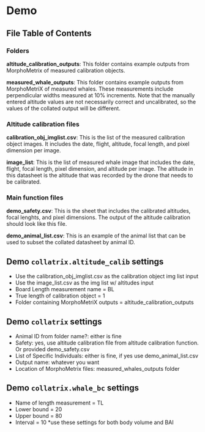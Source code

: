 # Demo

## File Table of Contents

### **Folders**

**altitude_calibration_outputs**: This folder contains example outputs from MorphoMetrix of measured calibration objects.

**measured_whale_outputs**: This folder contains example outputs from MorphoMetriX of measured whales. These measurements include perpendicular widths measured at 10% increments. Note that the manually entered altitude values are not necessarily correct and uncalibrated, so the values of the collated output will be different.

### **Altitude calibration files**
**calibration_obj_imglist.csv**: This is the list of the measured calibration object images. It includes the date, flight, altitude, focal length, and pixel dimension per image.

**image_list**: This is the list of measured whale image that includes the date, flight, focal length, pixel dimension, and altitude per image. The altitude in this datasheet is the altitude that was recorded by the drone that needs to be calibrated.

### **Main function files**
**demo_safety.csv**: This is the sheet that includes the calibrated altitudes, focal lenghts, and pixel dimensions. The output of the altitude calibration should look like this file.

**demo_animal_list.csv**: This is an example of the animal list that can be used to subset the collated datasheet by animal ID.

## Demo `collatrix.altitude_calib` settings
- Use the calibration_obj_imglist.csv as the calibration object img list input
- Use the image_list.csv as the img list w/ altitudes input
- Board Length measurement name = BL
- True length of calibration object = 1
- Folder containing MorphoMetriX outputs = altitude_calibration_outputs

## Demo `collatrix` settings
- Animal ID from folder name?: either is fine
- Safety: yes, use altitude calibration file from altitude calibration function. Or provided demo_safety.csv
- List of Specific Individuals: either is fine, if yes use demo_animal_list.csv
- Output name: whatever you want
- Location of MorphoMetrix files: measured_whales_outputs folder

## Demo `collatrix.whale_bc` settings
- Name of length measurement = TL
- Lower bound = 20
- Upper bound = 80
- Interval = 10
*use these settings for both body volume and BAI
